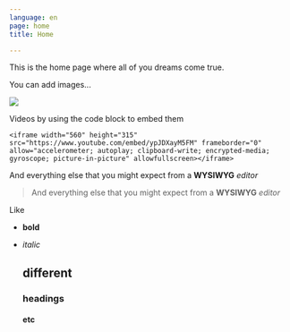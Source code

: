 ```yaml
---
language: en
page: home
title: Home

---
```

This is the home page where all of you dreams come true.

You can add images...

![](/src/assets/images/mountain-peak.jpg)

Videos by using the code block to embed them

    <iframe width="560" height="315" src="https://www.youtube.com/embed/ypJDXayM5FM" frameborder="0" allow="accelerometer; autoplay; clipboard-write; encrypted-media; gyroscope; picture-in-picture" allowfullscreen></iframe>

And everything else that you might expect from a **WYSIWYG** _editor_

> And everything else that you might expect from a **WYSIWYG** _editor_

Like

* **bold**
* _italic_

  ## different

  ### headings

  #### etc